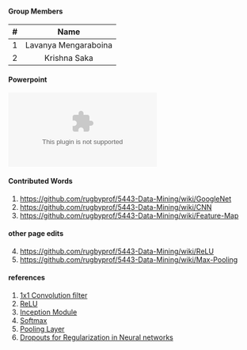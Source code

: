 
#### Group Members

| #        | Name                 |
|:--------:|:--------------------:|
|   1      |    Lavanya Mengaraboina  |
|   2      |    Krishna Saka          |


#### Powerpoint

![My Powerpoint Presentation - GoogleNet](https://github.com/LavanyaMengaraboina/DataMining-mengaraboina/blob/master/Assignments/wiki_contributions/googlenet.pptx)

#### Contributed Words


1. https://github.com/rugbyprof/5443-Data-Mining/wiki/GoogleNet
2. https://github.com/rugbyprof/5443-Data-Mining/wiki/CNN
3. https://github.com/rugbyprof/5443-Data-Mining/wiki/Feature-Map
#### other page edits
4. https://github.com/rugbyprof/5443-Data-Mining/wiki/ReLU
5. https://github.com/rugbyprof/5443-Data-Mining/wiki/Max-Pooling

#### references

1. [1x1 Convolution filter](http://iamaaditya.github.io/2016/03/one-by-one-convolution/)
2. [ReLU](https://github.com/Kulbear/deep-learning-nano-foundation/wiki/ReLU-and-Softmax-Activation-Functions) 
3. [Inception Module](https://hacktilldawn.com/2016/09/25/inception-modules-explained-and-implemented/) 
4. [Softmax](https://github.com/Kulbear/deep-learning-nano-foundation/wiki/ReLU-and-Softmax-Activation-Functions) 
5. [Pooling Layer](http://cs231n.github.io/convolutional-networks/) 
6. [Dropouts for Regularization in Neural networks](https://machinelearningmastery.com/dropout-regularization-deep-learning-models-keras/)


